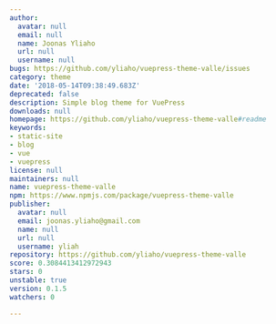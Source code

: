 ```yaml
---
author:
  avatar: null
  email: null
  name: Joonas Yliaho
  url: null
  username: null
bugs: https://github.com/yliaho/vuepress-theme-valle/issues
category: theme
date: '2018-05-14T09:38:49.683Z'
deprecated: false
description: Simple blog theme for VuePress
downloads: null
homepage: https://github.com/yliaho/vuepress-theme-valle#readme
keywords:
- static-site
- blog
- vue
- vuepress
license: null
maintainers: null
name: vuepress-theme-valle
npm: https://www.npmjs.com/package/vuepress-theme-valle
publisher:
  avatar: null
  email: joonas.yliaho@gmail.com
  name: null
  url: null
  username: yliah
repository: https://github.com/yliaho/vuepress-theme-valle
score: 0.3084413412972943
stars: 0
unstable: true
version: 0.1.5
watchers: 0

---
```


